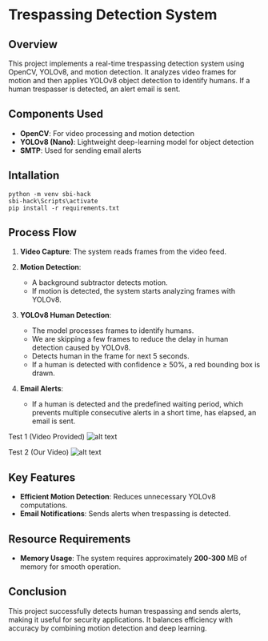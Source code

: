 # Trespassing Detection System

## Overview

This project implements a real-time trespassing detection system using OpenCV, YOLOv8, and motion detection. It analyzes video frames for motion and then applies YOLOv8 object detection to identify humans. If a human trespasser is detected, an alert email is sent.

## Components Used

- **OpenCV**: For video processing and motion detection
- **YOLOv8 (Nano)**: Lightweight deep-learning model for object detection
- **SMTP**: Used for sending email alerts

## Intallation

```
python -m venv sbi-hack
sbi-hack\Scripts\activate
pip install -r requirements.txt
```

## Process Flow

1. **Video Capture**: The system reads frames from the video feed.

2. **Motion Detection**:
   - A background subtractor detects motion.
   - If motion is detected, the system starts analyzing frames with YOLOv8.
3. **YOLOv8 Human Detection**:
   - The model processes frames to identify humans.
   - We are skipping a few frames to reduce the delay in human detection caused by YOLOv8.
   - Detects human in the frame for next 5 seconds.
   - If a human is detected with confidence ≥ 50%, a red bounding box is drawn.
4. **Email Alerts**:
   - If a human is detected and the predefined waiting period, which prevents multiple consecutive alerts in a short time, has elapsed, an email is sent.

Test 1 (Video Provided)
![alt text](Test1.jpg)

Test 2 (Our Video)
![alt text](Test2.jpg)

## Key Features

- **Efficient Motion Detection**: Reduces unnecessary YOLOv8 computations.
- **Email Notifications**: Sends alerts when trespassing is detected.

## Resource Requirements

- **Memory Usage**: The system requires approximately **200-300** MB of memory for smooth operation.

## Conclusion

This project successfully detects human trespassing and sends alerts, making it useful for security applications. It balances efficiency with accuracy by combining motion detection and deep learning.
